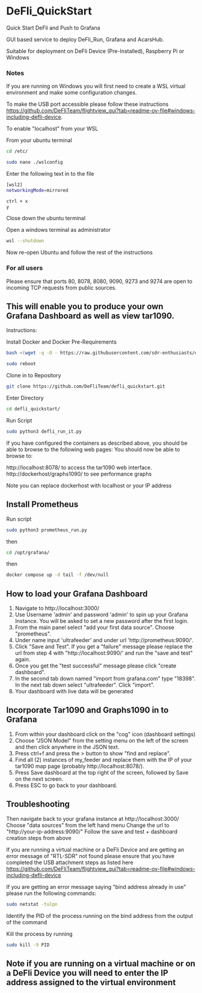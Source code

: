 # DeFli_QuickStart
Quick Start DeFli and Push to Grafana

GUI based service to deploy DeFli_Run, Grafana and AcarsHub. 

Suitable for deployment on DeFli Device (Pre-Installed), Raspberry Pi or Windows 

### Notes 

If you are running on Windows you will first need to create a WSL virtual environment and make some configuration changes. 

To make the USB port accessible please follow these instructions https://github.com/DeFliTeam/flightview_gui?tab=readme-ov-file#windows-including-defli-device. 

To enable "localhost" from your WSL

From your ubuntu terminal

```bash
cd /etc/
```
```bash
sudo nano ./wslconfig
```
Enter the following text in to the file 
```bash
[wsl2]
networkingMode=mirrored
```
```bash
ctrl + x
y
```
Close down the ubuntu terminal 

Open a windows terminal as administrator 
```bash
wsl --shutdown
```
Now re-open Ubuntu and follow the rest of the instructions 

### For all users 

Please ensure that ports 80, 8078, 8080, 9090, 9273 and 9274 are open to incoming TCP requests from public sources.


## This will enable you to produce your own Grafana Dashboard as well as view tar1090.

Instructions: 

Install Docker and Docker Pre-Requirements 

```bash
bash <(wget -q -O - https://raw.githubusercontent.com/sdr-enthusiasts/docker-install/main/docker-install.sh)
```
```bash
sudo reboot
```

Clone in to Repository 

```bash
git clone https://github.com/DeFliTeam/defli_quickstart.git
```

Enter Directory 

```bash
cd defli_quickstart/
```

Run Script 

```bash
sudo python3 defli_run_it.py
```

If you have configured the containers as described above, you should be able to browse to the following web pages: You should now be able to browse to:

http://localhost:8078/ to access the tar1090 web interface.
http://dockerhost/graphs1090/ to see performance graphs 

Note you can replace dockerhost with localhost or your IP address 

## Install Prometheus 

Run script 

```bash
sudo python3 prometheus_run.py
```

then 
```bash
cd /opt/grafana/
```

then 
```bash
docker compose up -d tail -f /dev/null
```

## How to load your Grafana Dashboard 

1) Navigate to http://localhost:3000/
2) Use Username 'admin' and password 'admin' to spin up your Grafana Instance. You will be asked to set a new password after the first login.
3) From the main panel select "add your first data source". Choose "prometheus".
4) Under name input 'ultrafeeder' and under url 'http://prometheus:9090/'.
5) Click "Save and Test". If you get a "failure" message please replace the url from step 4 with "http://localhost:9090/' and run the "save and test" again.
6) Once you get the "test successful" message please click "create dashboard".
7) In the second tab down named "import from grafana.com" type "18398". In the next tab down select "ultrafeeder". Click "import".
8) Your dashboard with live data will be generated

## Incorporate Tar1090 and Graphs1090 in to Grafana 

1) From within your dashboard click on the "cog" icon (dashboard settings)
2) Choose "JSON Model" from the setting menu on the left of the screen and then click anywhere in the JSON text.
3) Press ctrl+f and press the > button to show "find and replace".
4) Find all (2) instances of my_feeder and replace them with the IP of your tar1090 map page (probably http://localhost:8078/).
5) Press Save dashboard at the top right of the screen, followed by Save on the next screen.
6) Press ESC to go back to your dashboard.

## Troubleshooting 


Then navigate back to your grafana instance at http://localhost:3000/
Choose "data sources" from the left hand menu 
Change the url to "http://your-ip-address:9090/" 
Follow the save and test + dashboard creation steps from above 

If you are running a virtual machine or a DeFli Device and are getting an error message of "RTL-SDR" not found please ensure that 
you have completed the USB attachment steps as listed here https://github.com/DeFliTeam/flightview_gui?tab=readme-ov-file#windows-including-defli-device 

If you are getting an error message saying "bind address already in use" please run the following commands: 

```bash
sudo netstat -tulpn
```
Identify the PID of the process running on the bind address from the output of the command 

Kill the process by running 

```bash
sudo kill -9 PID
```

## Note if you are running on a virtual machine or on a DeFli Device you will need to enter the IP address assigned to the virtual environment
